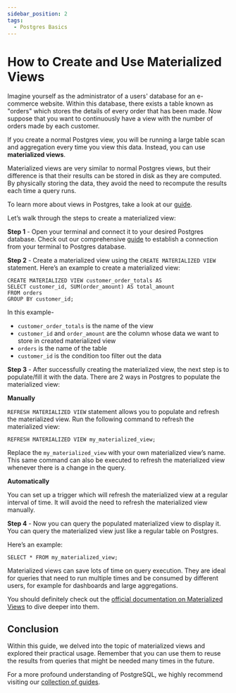 ```yaml
---
sidebar_position: 2
tags:
  - Postgres Basics
---
```


# How to Create and Use Materialized Views

Imagine yourself as the administrator of a users' database for an e-commerce website. Within this database, there exists a table known as "orders" which stores the details of every order that has been made. Now suppose that you want to continuously have a view with the number of orders made by each customer.

If you create a normal Postgres view, you will be running a large table scan and aggregation every time you view this data. Instead, you can use **materialized views**.

Materialized views are very similar to normal Postgres views, but their difference is that their results can be stored in disk as they are computed. By physically storing the data, they avoid the need to recompute the results each time a query runs.

To learn more about views in Postgres, take a look at our [guide](https://tembo.io/docs/postgres_guides/how-to-create-views-in-postgres/).

Let’s walk through the steps to create a materialized view:

**Step 1** - Open your terminal and connect it to your desired Postgres database. Check out our comprehensive [guide](https://tembo.io/docs/postgres_guides/how-to-connect-to-postgres/) to establish a connection from your terminal to Postgres database.

**Step 2** - Create a materialized view using the `CREATE MATERIALIZED VIEW` statement. Here’s an example to create a materialized view:

```
CREATE MATERIALIZED VIEW customer_order_totals AS
SELECT customer_id, SUM(order_amount) AS total_amount
FROM orders
GROUP BY customer_id;
```

In this example-

- `customer_order_totals` is the name of the view
- `customer_id` and `order_amount` are the column whose data we want to store in created materialized view
- `orders` is the name of the table
- `customer_id` is the condition too filter out the data

**Step 3** - After successfully creating the materialized view, the next step is to populate/fill it with the data. There are 2 ways in Postgres to populate the materialized view:

**Manually**

`REFRESH MATERIALIZED VIEW` statement allows you to populate and refresh the materialized view. Run the following command to refresh the materialized view:

```
REFRESH MATERIALIZED VIEW my_materialized_view;
```

Replace the `my_materialized_view` with your own materialized view’s name. This same command can also be executed to refresh the materialized view whenever there is a change in the query.

**Automatically**

You can set up a trigger which will refresh the materialized view at a regular interval of time. It will avoid the need to refresh the materialized view manually.

**Step 4** - Now you can query the populated materialized view to display it. You can query the materialized view just like a regular table on Postgres.

Here’s an example:

```
SELECT * FROM my_materialized_view;
```

Materialized views can save lots of time on query execution. They are ideal for queries that need to run multiple times and be consumed by different users, for example for dashboards and large aggregations.

You should definitely check out the [official documentation on Materialized Views](https://www.postgresql.org/docs/current/rules-materializedviews.html) to dive deeper into them.

## Conclusion

Within this guide, we delved into the topic of materialized views and explored their practical usage. Remember that you can use them to reuse the results from queries that might be needed many times in the future.

For a more profound understanding of PostgreSQL, we highly recommend visiting our [collection of guides](https://tembo.io/docs/category/postgres-guides).
